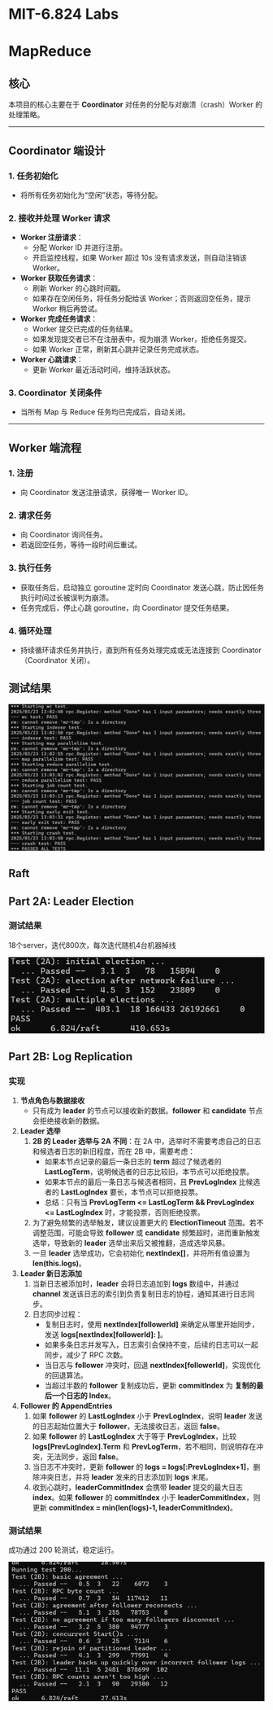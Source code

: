 # MIT-6.824 Labs

# MapReduce

## 核心

本项目的核心主要在于 **Coordinator** 对任务的分配与对崩溃（crash）Worker 的处理策略。

------

## Coordinator 端设计

### 1. 任务初始化

- 将所有任务初始化为“空闲”状态，等待分配。

### 2. 接收并处理 Worker 请求

- **Worker 注册请求**：
  - 分配 Worker ID 并进行注册。
  - 开启监控线程，如果 Worker 超过 10s 没有请求发送，则自动注销该 Worker。
- **Worker 获取任务请求**：
  - 刷新 Worker 的心跳时间戳。
  - 如果存在空闲任务，将任务分配给该 Worker；否则返回空任务，提示 Worker 稍后再尝试。
- **Worker 完成任务请求**：
  - Worker 提交已完成的任务结果。
  - 如果发现提交者已不在注册表中，视为崩溃 Worker，拒绝任务提交。
  - 如果 Worker 正常，刷新其心跳并记录任务完成状态。
- **Worker 心跳请求**：
  - 更新 Worker 最近活动时间，维持活跃状态。

### 3. Coordinator 关闭条件

- 当所有 Map 与 Reduce 任务均已完成后，自动关闭。

------

## Worker 端流程

### 1. 注册

- 向 Coordinator 发送注册请求，获得唯一 Worker ID。

### 2. 请求任务

- 向 Coordinator 询问任务。
- 若返回空任务，等待一段时间后重试。

### 3. 执行任务

- 获取任务后，启动独立 goroutine 定时向 Coordinator 发送心跳，防止因任务执行时间过长被误判为崩溃。
- 任务完成后，停止心跳 goroutine，向 Coordinator 提交任务结果。

### 4. 循环处理

- 持续循环请求任务并执行，直到所有任务处理完成或无法连接到 Coordinator（Coordinator 关闭）。



## 测试结果

![image-20250323130515038](img/mapreduce.png)





## Raft

## Part 2A: Leader Election

### 测试结果

18个server，迭代800次，每次迭代随机4台机器掉线

![image-20250323130515038](img/2a.png)





## Part 2B: Log Replication

### 实现

1. **节点角色与数据接收**
   - 只有成为 **leader** 的节点可以接收新的数据。**follower** 和 **candidate** 节点会拒绝接收新的数据。
2. **Leader 选举**
   1. **2B 的 Leader 选举与 2A 不同**：在 2A 中，选举时不需要考虑自己的日志和候选者日志的新旧程度，而在 2B 中，需要考虑：
      - 如果本节点记录的最后一条日志的 **term** 超过了候选者的 **LastLogTerm**，说明候选者的日志比较旧，本节点可以拒绝投票。
      - 如果本节点的最后一条日志与候选者相同，且 **PrevLogIndex** 比候选者的 **LastLogIndex** 要长，本节点可以拒绝投票。
      - 总结：只有当 **PrevLogTerm <= LastLogTerm && PrevLogIndex <= LastLogIndex** 时，才能投票，否则拒绝投票。
   2. 为了避免频繁的选举触发，建议设置更大的 **ElectionTimeout** 范围。若不调整范围，可能会导致 **follower** 或 **candidate** 频繁超时，进而重新触发选举，导致新的 **leader** 选举出来后又被推翻，造成选举风暴。
   3. 一旦 **leader** 选举成功，它会初始化 **nextIndex[]**，并将所有值设置为 **len(this.logs)**。
3. **Leader 新日志添加**
   1. 当新日志被添加时，**leader** 会将日志追加到 **logs** 数组中，并通过 **channel** 发送该日志的索引到负责复制日志的协程，通知其进行日志同步。
   2. 日志同步过程：
      - 复制日志时，使用 **nextIndex[followerId]** 来确定从哪里开始同步，发送 **logs[nextIndex[followerId]: ]**。
      - 如果多条日志并发写入，日志索引会保持不变，后续的日志可以一起同步，减少了 RPC 次数。
      - 当日志与 **follower** 冲突时，回退 **nextIndex[followerId]**，实现优化的回退算法。
      - 当超过半数的 **follower** 复制成功后，更新 **commitIndex** 为 **复制的最后一个日志的 Index**。
4. **Follower 的 AppendEntries**
   1. 如果 **follower** 的 **LastLogIndex** 小于 **PrevLogIndex**，说明 **leader** 发送的日志起始位置大于 **follower**，无法接收日志，返回 **false**。
   2. 如果 **follower** 的 **LastLogIndex** 大于等于 **PrevLogIndex**，比较 **logs[PrevLogIndex].Term** 和 **PrevLogTerm**，若不相同，则说明存在冲突，无法同步，返回 **false**。
   3. 当日志不冲突时，更新 **follower** 的 **logs = logs[:PrevLogIndex+1]**，删除冲突日志，并将 **leader** 发来的日志添加到 **logs** 末尾。
   4. 收到心跳时，**leaderCommitIndex** 会携带 **leader** 提交的最大日志 **index**。如果 **follower** 的 **commitIndex** 小于 **leaderCommitIndex**，则更新 **commitIndex = min(len(logs)-1, leaderCommitIndex)**。

### 测试结果

成功通过 200 轮测试，稳定运行。

![2b](img/2b.png)
